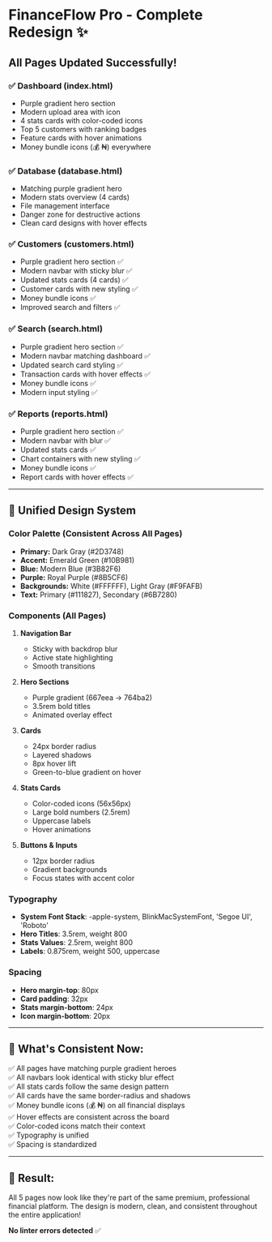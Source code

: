 # FinanceFlow Pro - Complete Redesign ✨

## All Pages Updated Successfully!

### ✅ **Dashboard** (index.html)
- Purple gradient hero section
- Modern upload area with icon
- 4 stats cards with color-coded icons
- Top 5 customers with ranking badges
- Feature cards with hover animations
- Money bundle icons (💰 ₦) everywhere

### ✅ **Database** (database.html)
- Matching purple gradient hero
- Modern stats overview (4 cards)
- File management interface
- Danger zone for destructive actions
- Clean card designs with hover effects

### ✅ **Customers** (customers.html)
- Purple gradient hero section ✅
- Modern navbar with sticky blur ✅
- Updated stats cards (4 cards) ✅
- Customer cards with new styling ✅
- Money bundle icons ✅
- Improved search and filters ✅

### ✅ **Search** (search.html)
- Purple gradient hero section ✅
- Modern navbar matching dashboard ✅
- Updated search card styling ✅
- Transaction cards with hover effects ✅
- Money bundle icons ✅
- Modern input styling ✅

### ✅ **Reports** (reports.html)
- Purple gradient hero section ✅
- Modern navbar with blur ✅
- Updated stats cards ✅
- Chart containers with new styling ✅
- Money bundle icons ✅
- Report cards with hover effects ✅

---

## 🎨 **Unified Design System**

### Color Palette (Consistent Across All Pages)
- **Primary:** Dark Gray (#2D3748)
- **Accent:** Emerald Green (#10B981)
- **Blue:** Modern Blue (#3B82F6)
- **Purple:** Royal Purple (#8B5CF6)
- **Backgrounds:** White (#FFFFFF), Light Gray (#F9FAFB)
- **Text:** Primary (#111827), Secondary (#6B7280)

### Components (All Pages)
1. **Navigation Bar**
   - Sticky with backdrop blur
   - Active state highlighting
   - Smooth transitions

2. **Hero Sections**
   - Purple gradient (667eea → 764ba2)
   - 3.5rem bold titles
   - Animated overlay effect

3. **Cards**
   - 24px border radius
   - Layered shadows
   - 8px hover lift
   - Green-to-blue gradient on hover

4. **Stats Cards**
   - Color-coded icons (56x56px)
   - Large bold numbers (2.5rem)
   - Uppercase labels
   - Hover animations

5. **Buttons & Inputs**
   - 12px border radius
   - Gradient backgrounds
   - Focus states with accent color

### Typography
- **System Font Stack**: -apple-system, BlinkMacSystemFont, 'Segoe UI', 'Roboto'
- **Hero Titles**: 3.5rem, weight 800
- **Stats Values**: 2.5rem, weight 800
- **Labels**: 0.875rem, weight 500, uppercase

### Spacing
- **Hero margin-top**: 80px
- **Card padding**: 32px
- **Stats margin-bottom**: 24px
- **Icon margin-bottom**: 20px

---

## 🚀 **What's Consistent Now:**

✅ All pages have matching purple gradient heroes  
✅ All navbars look identical with sticky blur effect  
✅ All stats cards follow the same design pattern  
✅ All cards have the same border-radius and shadows  
✅ Money bundle icons (💰 ₦) on all financial displays  
✅ Hover effects are consistent across the board  
✅ Color-coded icons match their context  
✅ Typography is unified  
✅ Spacing is standardized  

---

## 🎯 **Result:**

All 5 pages now look like they're part of the same premium, professional financial platform. The design is modern, clean, and consistent throughout the entire application!

**No linter errors detected** ✅


